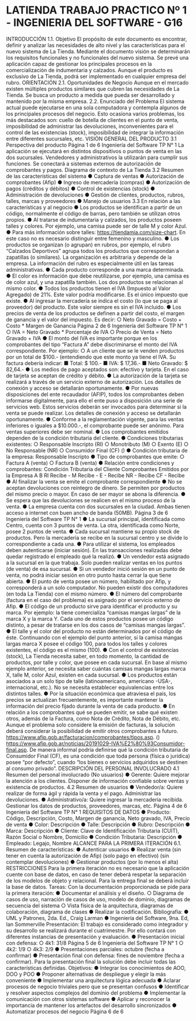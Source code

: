 # LATIENDA TRABAJO PRACTICO Nº 1 - INGENIERIA DEL SOFTWARE - G16 
INTRODUCCIÓN 1.1. Objetivo El propósito de este documento es encontrar, definir y analizar las necesidades de alto nivel y las características para el nuevo sistema de La Tienda. Mediante el documento visión se determinarán los requisitos funcionales y no funcionales del nuevo sistema. Se prevé una aplicación capaz de gestionar los principales procesos en la comercialización de indumentaria y calzados. Aunque el producto es exclusivo de La Tienda, podrá ser implementado en cualquier empresa del rubro.
ORIENTACIÓN 2.1. Oportunidades de Negocio Aunque en el mercado existen múltiples productos similares que cubren las necesidades de La Tienda. Se busca un producto a medida que pueda ser desarrollado y mantenido por la misma empresa. 2.2. Enunciado del Problema El sistema actual puede ejecutarse en una sola computadora y contempla algunos de los principales procesos del negocio. Esto ocasiona varios problemas, los más destacados son: cuello de botella de clientes en el punto de venta, imposibilidad de administrar las devoluciones, inconvenientes para el control de las existencias (stock), imposibilidad de integrar la información entre diferentes sucursales, etc.
VISIÓN GENERAL DEL PRODUCTO 3.1 Perspectiva del producto Página 1 de 6 Ingeniería del Software TP N° 1 La aplicación se ejecutará en distintos dispositivos o puntos de venta en las dos sucursales. Vendedores y administrativos la utilizarán para cumplir sus funciones. Se conectará a sistemas externos de autorización de comprobantes y pagos. Diagrama de contexto de La Tienda 3.2 Resumen de las características del sistema ● Captura de ventas ● Autorización de comprobantes (Afip) ● Ingreso de mercadería (compras) ● Autorización de pagos (créditos y débitos) ● Control de existencias (stock) ● Administración de devoluciones ● Gestión de clientes, productos, rubros, talles, marcas y proveedores ● Manejo de usuarios 3.3 En relación a las características y al negocio ● Los productos se identifican a partir de un código, normalmente el código de barras, pero también se utilizan otros propios. ● Al tratarse de indumentaria y calzados, los productos poseen talles y colores. Por ejemplo, una camisa puede ser de talle M y color Azul. ● Para más información sobre talles: https://tiendamia.com/size-chart. En este caso no es necesario distinguir entre femenino y masculino. ● Los productos se organizan (o agrupan) en rubros, por ejemplo, el rubro “Calzados Deportivos” agrupa todos los productos que correspondan a zapatillas (o similares). La organización es arbitraria y depende de la empresa. La información del rubro es especialmente útil en las tareas administrativas. ● Cada producto corresponde a una marca determinada. ● El color es información que debe reutilizarse, por ejemplo, una camisa es de color azul, y una zapatilla también. Los dos productos se relacionan al mismo color. ● Todos los productos tienen el IVA (Impuesto al Valor Agregado) de 21%. Este valor podría modificarse. Es el único impuesto que existe. ● Al ingresar la mercadería se indica el costo (lo que se paga al proveedor) del producto. Este valor siempre es sin el IVA incluido. ● Los precios de venta de los productos se definen a partir del costo, el margen de ganancia y el valor del impuesto. Es decir: ○ Neto Gravado = Costo + Costo * Margen de Ganancia Página 2 de 6 Ingeniería del Software TP N° 1 ○ IVA = Neto Gravado * Porcentaje de IVA ○ Precio de Venta = Neto Gravado + IVA ● El monto del IVA es importante porque en los comprobantes del tipo “Factura A” debe discriminarse el monto del IVA correspondiente. Por ejemplo: ○ A un cliente que se le venden productos por un total de $100.- (entendiendo que este monto ya tiene el IVA. Su factura debería indicar: ■ Total: $ 100.- ■ IVA: $ 17,36.- ■ Neto Gravado: $ 82,64.- ● Los medios de pago aceptados son: efectivo y tarjeta. En el caso de tarjeta se aceptan de crédito y débito. ● La autorización de la tarjeta se realizará a través de un servicio externo de autorización. Los detalles de conexión y acceso se detallarán oportunamente. ● Por nuevas disposiciones del ente recaudador (AFIP), todos los comprobantes deben informarse digitalmente, para ello el ente puso a disposición una serie de servicios web. Estos servicios deberán ser invocados para determinar si la venta se puede realizar. Los detalles de conexión y acceso se detallarán oportunamente. ● Conforme a la reglamentación vigente, para las ventas inferiores o iguales a $10.000.-, el comprobante puede ser anónimo. Para ventas superiores debe ser nominal. ● Los comprobantes emitidos dependen de la condición tributaria del cliente. ● Condiciones tributarias existentes: ○ Responsable Inscripto (RI) ○ Monotributo (M) ○ Exento (E) ○ No Responsable (NR) ○ Consumidor Final (CF) () ● Condición tributaria de la empresa: Responsable Inscripto ● Tipo de comprobantes que emite: ○ Factura A (venta) ○ Factura B (venta) ● Relación entre condiciones y comprobantes: Condición Tributaria del Cliente Comprobantes Emitidos por la Empresa A B RI Recibe - M Recibe - E - Recibe NR - Recibe CF - Recibe ● Al finalizar la venta se emite el comprobante correspondiente ● No se aceptan devoluciones con reintegro de dinero. Se permiten por productos del mismo precio o mayor. En caso de ser mayor se abona la diferencia. ● Se espera que las devoluciones se realicen en el mismo proceso de la venta. ● La empresa cuenta con dos sucursales en la ciudad. Ambas tienen acceso a internet con buen ancho de banda (50MB). Página 3 de 6 Ingeniería del Software TP N° 1 ● La sucursal principal, identificada como Centro, cuenta con 3 puntos de venta. La otra, identificada como Norte, posee 2 puntos de venta. ● Cada sucursal mantiene su propio stock de productos. Pero la mercadería se recibe en la sucursal centro y se divide lo correspondiente a cada una. ● Para utilizar el sistema, los empleados deben autenticarse (iniciar sesión). En las transacciones realizadas debe quedar registrado el empleado qué la realizó. ● Un vendedor está asignado a la sucursal en la que trabaja. Solo pueden realizar ventas en los puntos (de venta) de esa sucursal. ● Si un vendedor inició sesión en un punto de venta, no podrá iniciar sesión en otro punto hasta cerrar la que tiene abierta. ● El punto de venta posee un número, habilitado por Afip, y corresponderá a un solo computador. No pueden existir dos computadores (en toda La Tienda) con el mismo número. ● El número del comprobante (factura en el caso del problema) es asignado por el servicio externo de Afip. ● El código de un producto sirve para identificar el producto y su marca. Por ejemplo: la tiene comercializa “camisas mangas largas” de la marca X y la marca Y. Cada uno de estos productos posee un código distinto, a pesar de tratarse en los dos casos de “camisas mangas largas”. ● El talle y el color del producto no están determinados por el código de éste. Continuando con el ejemplo del punto anterior, si la camisa mangas largas marca X posee el código 100, para todos los talles y colores existentes, el código es el mismo (100). ● Con el control de existencias (stock), La Tienda necesita saber, en todo momento, la cantidad de productos, por talle y color, que posee en cada sucursal. En base al mismo ejemplo anterior, se necesita saber cuántas camisas mangas largas marca X, talle M, color Azul, existen en cada sucursal. ● Los productos están asociados a un solo tipo de talle (latinoamericano, americano -USA-, internacional, etc.). No se necesita establecer equivalencias entre los distintos talles. ● Por la situación económica que atraviesa el país, los precios se actualizan frecuentemente, es importante mantener la información del precio fijado durante la venta de cada producto. ● En relación a los comprobantes qué se pueden emitir, se sabe qué existen otros, además de la Factura, como Nota de Crédito, Nota de Débito, etc. Aunque el problema solo considere la emisión de facturas, la solución deberá considerar la posibilidad de emitir otros comprobantes a futuro. https://www.afip.gob.ar/facturacion/comprobantes/tipos.asp. () https://www.afip.gob.ar/noticias/20191029-IVA%E2%80%93Consumidor-final.asp. De manera informal podría definirse qué la condición tributaria de Consumidor Final (CF), es una condición que toda persona (física o jurídica) posee “por defecto”, cuando “los bienes o servicios adquiridos se destinen al consumo privado”.
DESCRIPCIÓN DEL PERSONAL INVOLUCRADO 4.1 Resumen del personal involucrado (No usuarios) ● Gerente: Quiere mejorar la atención a los clientes. Disponer de información confiable sobre ventas y existencia de productos. 4.2 Resumen de usuarios ● Vendedor/a: Quiere realizar de forma ágil y rápida la venta y el pago. Administrar las devoluciones. ● Administrativo/a: Quiere ingresar la mercadería recibida. Gestionar los datos de productos, proveedores, marcas, etc. Página 4 de 6 Ingeniería del Software TP N° 1
REQUISITOS DE DATOS ● Producto: Código, Descripción, Costo, Margen de ganancia, Neto gravado, IVA, Precio de venta ● Color: Descripción ● Talle: Descripción ● Rubro: Descripción ● Marca: Descripción ● Cliente: Clave de Identificación Tributaria (CUIT), Razón Social o Nombre, Domicilio ● Condición Tributaria: Descripción ● Empleado: Legajo, Nombre
ALCANCE PARA LA PRIMERA ITERACIÓN 6.1. Resumen de características: ● Autenticar usuarios ● Realizar venta (sin tener en cuenta la autorización de Afip) (solo pago en efectivo) (sin contemplar devoluciones) ● Gestionar productos (por lo menos el alta)
RESTRICCIONES Para la primera iteración no es necesario que la aplicación cuente con base de datos, en caso de tener deberá respetar la separación de los modelos de objeto y relacional. Para la entrega final se deberá incluir la base de datos. Tareas: Con la documentación proporcionada se pide para la primera iteración: ● Documentar el análisis y el diseño. ○ Diagrama de casos de uso, narración de casos de uso, modelo de dominio, diagramas de secuencia del sistema ○ Vista física de la arquitectura, diagramas de colaboración, diagrama de clases ● Realizar la codificación. Bibliografía: ● UML y Patrones, 2da. Ed., Craig Larman ● Ingeniería del Software, 9na. Ed, Ian Sommerville Presentación: El trabajo es considerado como integrador y su desarrollo se realizará durante el cuatrimestre. Por ello contará con diferentes instancias de presentación y evaluación. ● Presentación inicial con defensa: ○ 4k1: 31/8 Página 5 de 6 Ingeniería del Software TP N° 1 ○ 4k2: 1/9 ○ 4k3: 2/9 ● Presentaciones parciales: octubre (fecha a confirmar) ● Presentación final con defensa: fines de noviembre (fecha a confirmar). Para la presentación final la solución debe incluir todas las características definidas. Objetivos: ● Integrar los conocimientos de AOO, DOO y POO ● Proponer alternativas de despliegue y elegir la más conveniente ● Implementar una arquitectura lógica adecuada ● Aclarar procesos de negocio triviales pero que se presentan confusos ● Identificar y resolver aspectos complejos del dominio del problema ● Implementar la comunicación con otros sistemas software ● Aplicar y reconocer la importancia de mantener los artefactos del desarrollo sincronizados ● Automatizar procesos del negocio Página 6 de 6
